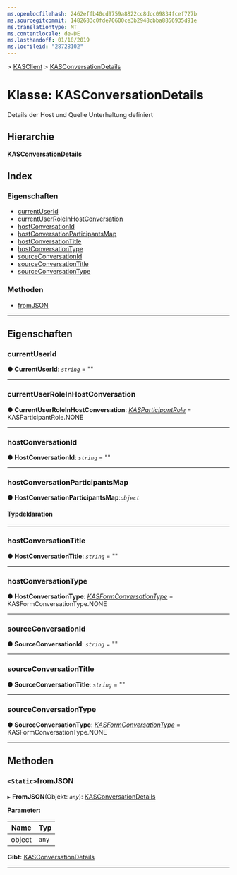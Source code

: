 ```yaml
---
ms.openlocfilehash: 2462effb40cd9759a8822cc8dcc09834fcef727b
ms.sourcegitcommit: 1482683c0fde70600ce3b2948cbba8856935d91e
ms.translationtype: MT
ms.contentlocale: de-DE
ms.lasthandoff: 01/18/2019
ms.locfileid: "28728102"
---
```

[](../README.md) > [KASClient](../modules/kasclient.md) > [KASConversationDetails](../classes/kasclient.kasconversationdetails.md)

# <a name="class-kasconversationdetails"></a>Klasse: KASConversationDetails

Details der Host und Quelle Unterhaltung definiert
## <a name="hierarchy"></a>Hierarchie

**KASConversationDetails**

## <a name="index"></a>Index 

### <a name="properties"></a>Eigenschaften

* [currentUserId](kasclient.kasconversationdetails.md#currentuserid)
* [currentUserRoleInHostConversation](kasclient.kasconversationdetails.md#currentuserroleinhostconversation)
* [hostConversationId](kasclient.kasconversationdetails.md#hostconversationid)
* [hostConversationParticipantsMap](kasclient.kasconversationdetails.md#hostconversationparticipantsmap)
* [hostConversationTitle](kasclient.kasconversationdetails.md#hostconversationtitle)
* [hostConversationType](kasclient.kasconversationdetails.md#hostconversationtype)
* [sourceConversationId](kasclient.kasconversationdetails.md#sourceconversationid)
* [sourceConversationTitle](kasclient.kasconversationdetails.md#sourceconversationtitle)
* [sourceConversationType](kasclient.kasconversationdetails.md#sourceconversationtype)
### <a name="methods"></a>Methoden

* [fromJSON](kasclient.kasconversationdetails.md#fromjson)

---

## <a name="properties"></a>Eigenschaften

<a id="currentuserid"></a>

###  <a name="currentuserid"></a>currentUserId

**● CurrentUserId**: *`string`* = ""

___

<a id="currentuserroleinhostconversation"></a>

###  <a name="currentuserroleinhostconversation"></a>currentUserRoleInHostConversation

**● CurrentUserRoleInHostConversation**: *[KASParticipantRole](../enums/kasclient.kasparticipantrole.md)* = KASParticipantRole.NONE

___

<a id="hostconversationid"></a>

###  <a name="hostconversationid"></a>hostConversationId

**● HostConversationId**: *`string`* = ""

___

<a id="hostconversationparticipantsmap"></a>

###  <a name="hostconversationparticipantsmap"></a>hostConversationParticipantsMap

**● HostConversationParticipantsMap**:*`object`*

#### <a name="type-declaration"></a>Typdeklaration

___

<a id="hostconversationtitle"></a>

###  <a name="hostconversationtitle"></a>hostConversationTitle

**● HostConversationTitle**: *`string`* = ""

___

<a id="hostconversationtype"></a>

###  <a name="hostconversationtype"></a>hostConversationType

**● HostConversationType**: *[KASFormConversationType](../enums/kasclient.kasformconversationtype.md)* = KASFormConversationType.NONE

___

<a id="sourceconversationid"></a>

###  <a name="sourceconversationid"></a>sourceConversationId

**● SourceConversationId**: *`string`* = ""

___

<a id="sourceconversationtitle"></a>

###  <a name="sourceconversationtitle"></a>sourceConversationTitle

**● SourceConversationTitle**: *`string`* = ""

___

<a id="sourceconversationtype"></a>

###  <a name="sourceconversationtype"></a>sourceConversationType

**● SourceConversationType**: *[KASFormConversationType](../enums/kasclient.kasformconversationtype.md)* = KASFormConversationType.NONE

___

## <a name="methods"></a>Methoden

<a id="fromjson"></a>

### <a name="static-fromjson"></a>`<Static>`fromJSON

▸ **FromJSON**(Objekt: *`any`*): [KASConversationDetails](kasclient.kasconversationdetails.md)

**Parameter:**

| Name | Typ |
| ------ | ------ |
| object | `any` |

**Gibt:** [KASConversationDetails](kasclient.kasconversationdetails.md)

___

